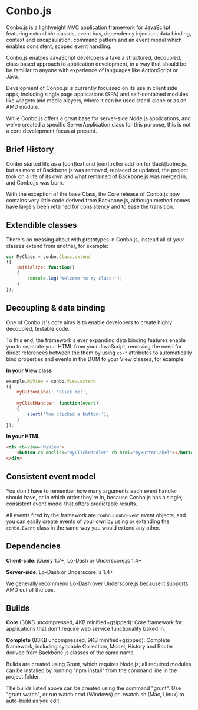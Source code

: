 Conbo.js
========

Conbo.js is a lightweight MVC application framework for JavaScript featuring extendible classes, event bus, dependency injection, data binding, context and encapsulation, command pattern and an event model which enables consistent, scoped event handling.

Conbo.js enables JavaScript developers a take a structured, decoupled, class based approach to application development, in a way that should be be familiar to anyone with experience of languages like ActionScript or Java.

Development of Conbo.js is currently focussed on its use in client side apps, including single page applications (SPA) and self-contained modules like widgets and media players, where it can be used stand-alone or as an AMD module.

While Conbo.js offers a great base for server-side Node.js applications, and we've created a specific ServerApplication class for this purpose, this is not a core development focus at present.

Brief History
-------------

Conbo started life as a [con]text and [con]troller add-on for Back[bo]ne.js, but as more of Backbone.js was removed, replaced or updated, the project took on a life of its own and what remained of Backbone.js was merged in, and Conbo.js was born.

With the exception of the base Class, the Core release of Conbo.js now contains very little code derived from Backbone.js, although method names have largely been retained for consistency and to ease the transition.

Extendible classes
------------------

There's no messing about with prototypes in Conbo.js, instead all of your classes extend from another, for example:

```javascript
var MyClass = conbo.Class.extend
({
	initialize: function()
	{
		console.log('Welcome to my class!');
	}
});
```

Decoupling & data binding
-------------------------

One of Conbo.js's core aims is to enable developers to create highly decoupled, testable code.

To this end, the framework's ever expanding data binding features enable you to separate your HTML from your JavaScript, removing the need for direct references between the them by using `cb-*` attributes to automatically bind properties and events in the DOM to your View classes, for example:

**In your View class**

```javascript
example.MyView = conbo.View.extend
({
	myButtonLabel: 'Click me!',
	
	myClickHandler: function(event)
	{
		alert('You clicked a button!');
	}
});
```

**In your HTML**

```html
<div cb-view="MyView">
	<button cb-onclick="myClickHandler" cb-html="myButtonLabel"></button>
</div>
```

Consistent event model
----------------------

You don't have to remember how many arguments each event handler should have, or in which order they're in, because Conbo.js has a single, consistent event model that offers predictable results.

All events fired by the framework are `conbo.ConboEvent` event objects, and you can easily create events of your own by using or extending the `conbo.Event` class in the same way you would extend any other.

Dependencies
------------

**Client-side**: jQuery 1.7+, Lo-Dash or Underscore.js 1.4+

**Server-side**: Lo-Dash or Underscore.js 1.4+

We generally recommend Lo-Dash over Underscore.js because it supports AMD out of the box.

Builds
------

**Core** (38KB uncompressed, 4KB minified+gzipped): Core framework for applications that don't require web service functionality baked in.

**Complete** (83KB uncompressed, 9KB minified+gzipped): Complete framework, including syncable Collection, Model, History and Router derived from Backbone.js classes of the same name.

Builds are created using Grunt, which requires Node.js; all required modules can be installed by running "npm install" from the command line in the project folder.

The builds listed above can be created using the command "grunt". Use "grunt watch", or run watch.cmd (Windows) or ./watch.sh (Mac, Linux) to auto-build as you edit.
